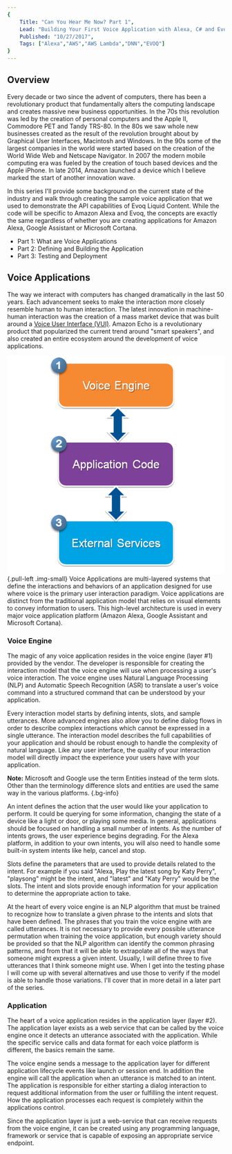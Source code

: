 ```yaml
---
{
    Title: "Can You Hear Me Now? Part 1",
    Lead: "Building Your First Voice Application with Alexa, C# and Evoq Liquid Content",
    Published: "10/27/2017",
    Tags: ["Alexa","AWS","AWS Lambda","DNN","EVOQ"]
}
---
```


## Overview

Every decade or two since the advent of computers, there has been a revolutionary product that fundamentally alters the computing landscape and creates massive new business opportunities. In the 70s this revolution was led by the creation of personal computers and the Apple II, Commodore PET and Tandy TRS-80.  In the 80s we saw whole new businesses created as the result of the revolution brought about by Graphical User Interfaces, Macintosh and Windows. In the 90s some of the largest companies in the world were started based on the creation of the World Wide Web and Netscape Navigator. In 2007 the modern mobile computing era was fueled by the creation of touch based devices and the Apple iPhone. In late 2014, Amazon launched a device which I believe marked the start of another innovation wave.

In this series I'll provide some background on the current state of the industry and walk through creating the sample voice application that we used to demonstrate the API capabilities of Evoq Liquid Content. While the code will be specific to Amazon Alexa and Evoq, the concepts are exactly the same regardless of whether you are creating applications for Amazon Alexa, Google Assistant or Microsoft Cortana.

- Part 1: What are Voice Applications
- Part 2: Defining and Building the Application
- Part 3: Testing and Deployment

## Voice Applications

The way we interact with computers has changed dramatically in the last 50 years. Each advancement seeks to make the interaction more closely resemble human to human interaction. The latest innovation in machine-human interaction was the creation of a mass market device that was built around a [Voice User Interface (VUI)](https://en.wikipedia.org/wiki/Voice_user_interface). Amazon Echo is a revolutionary product that popularized the current trend around "smart speakers", and also created an entire ecosystem around the development of voice applications.

![Voice Application architecture](/assets/image/alexa-skill/alexa-skill-architecture.png){.pull-left .img-small}
Voice Applications are multi-layered systems that define the interactions and behaviors of an application designed for use where voice is the primary user interaction paradigm. Voice applications are distinct from the traditional application model that relies on visual elements to convey information to users. This high-level architecture is used in every major voice application platform (Amazon Alexa, Google Assistant and Microsoft Cortana).

### Voice Engine

The magic of any voice application resides in the voice engine (layer #1) provided by the vendor. The developer is responsible for creating the interaction model that the voice engine will use when processing a user's voice interaction. The voice engine uses Natural Language Processing (NLP) and Automatic Speech Recognition (ASR) to translate a user's voice command into a structured command that can be understood by your application.

Every interaction model starts by defining intents, slots, and sample utterances. More advanced engines also allow you to define dialog flows in order to describe complex interactions which cannot be expressed in a single utterance. The interaction model describes the full capabilities of your application and should be robust enough to handle the complexity of natural language. Like any user interface, the quality of your interaction model will directly impact the experience your users have with your application.

**Note:** Microsoft and Google use the term Entities instead of the term slots. Other than the terminology difference slots and entities are used the same way in the various platforms. {.bg-info}

An intent defines the action that the user would like your application to perform.  It could be querying for some information, changing the state of a device like a light or door, or playing some media. In general, applications should be focused on handling a small number of intents. As the number of intents grows, the user experience begins degrading. For the Alexa platform, in addition to your own intents, you will also need to handle some built-in system intents like help, cancel and stop.

Slots define the parameters that are used to provide details related to the intent. For example if you said "Alexa, Play the latest song by Katy Perry", "playsong" might be the intent, and "latest" and "Katy Perry" would be the slots. The intent and slots provide enough information for your application to determine the appropriate action to take.

At the heart of every voice engine is an NLP algorithm that must be trained to recognize how to translate a given phrase to the intents and slots that have been defined. The phrases that you train the voice engine with are called utterances. It is not necessary to provide every possible utterance permutation when training the voice application, but enough variety should be provided so that the NLP algorithm can identify the common phrasing patterns, and from that it will be able to extrapolate all of the ways that someone might express a given intent. Usually, I will define three to five utterances that I think someone might use. When I get into the testing phase I will come up with several alternatives and use those to verify if the model is able to handle those variations. I'll cover that in more detail in a later part of the series.

### Application

The heart of a voice application resides in the application layer (layer #2). The application layer exists as a web service that can be called by the voice engine once it detects an utterance associated with the application. While the specific service calls and data format for each voice platform is different, the basics remain the same.

The voice engine sends a message to the application layer for different application lifecycle events like launch or session end. In addition the engine will call the application when an utterance is matched to an intent. The application is responsible for either starting a dialog interaction to request additional information from the user or fulfilling the intent request. How the application processes each request is completely within the applications control.

Since the application layer is just a web-service that can receive requests from the voice engine, it can be created using any programming language, framework or service that is capable of exposing an appropriate service endpoint.
